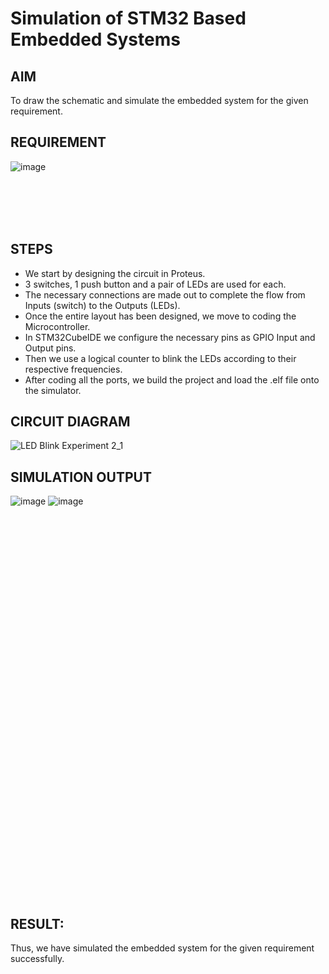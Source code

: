 # Simulation of STM32 Based Embedded Systems

## AIM
To draw the schematic and simulate the embedded system for the given requirement.

## REQUIREMENT
![image](https://user-images.githubusercontent.com/6159567/228723969-3892a2a3-3743-4300-9636-ba0dba4ed150.png)

<br><br><br><br>
## STEPS
- We start by designing the circuit in Proteus.
- 3 switches, 1 push button and a pair of LEDs are used for each.
- The necessary connections are made out to complete the flow from Inputs (switch) to the Outputs (LEDs).
- Once the entire layout has been designed, we move to coding the Microcontroller. 
- In STM32CubeIDE we configure the necessary pins as GPIO Input and Output pins.
- Then we use a logical counter to blink the LEDs according to their respective frequencies.
- After coding all the ports, we build the project and load the .elf file onto the simulator.

## CIRCUIT DIAGRAM

![LED Blink Experiment 2_1](https://user-images.githubusercontent.com/65499285/229127731-49071001-cc04-4a6a-8c31-2cb614257e9b.jpg)

## SIMULATION OUTPUT
![image](https://user-images.githubusercontent.com/65499285/229127870-aad3f046-159b-4324-9910-7403ad7cc6cd.png)
![image](https://user-images.githubusercontent.com/65499285/229127892-399163d4-13b3-481d-826e-51137e9775f9.png)

<br><br><br><br><br><br><br><br><br><br><br><br><br><br><br><br><br><br><br><br><br><br><br><br><br><br><br><br><br><br><br><br><br><br><br><br>
## RESULT:
Thus, we have simulated the embedded system for the given requirement successfully.
